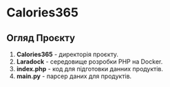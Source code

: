 # Calories365

## Огляд Проєкту

1. **Calories365** - директорія проєкту.
2. **Laradock** - середовище розробки PHP на Docker.
3. **index.php** - код для підготовки данних продуктів.
4. **main.py** - парсер даних для продуктів.

